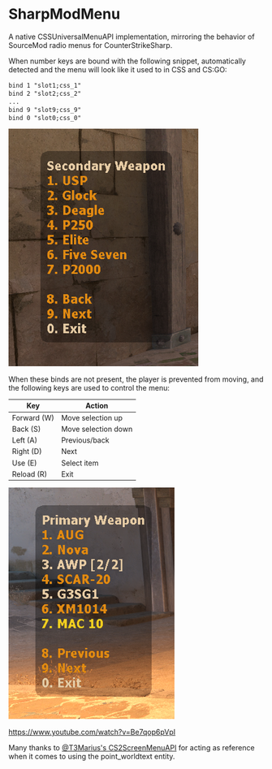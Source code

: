 # SharpModMenu

A native CSSUniversalMenuAPI implementation, mirroring the behavior of SourceMod radio menus for CounterStrikeSharp.

When number keys are bound with the following snippet, automatically detected and the menu will look like it used to in CSS and CS:GO:

```
bind 1 "slot1;css_1"
bind 2 "slot2;css_2"
...
bind 9 "slot9;css_9"
bind 0 "slot0;css_0"
```

![](./docs/GunsMenuCropped.png)

When these binds are not present, the player is prevented from moving, and the following keys are used to control the menu:

| Key         | Action              |
|-------------|---------------------|
| Forward (W) | Move selection up   |
| Back (S)    | Move selection down |
| Left (A)    | Previous/back       |
| Right (D)   | Next                |
| Use (E)     | Select item         |
| Reload (R)  | Exit                |

![](./docs/GunsWasdMenuCropped.png)

https://www.youtube.com/watch?v=Be7qop6pVpI

Many thanks to [@T3Marius's CS2ScreenMenuAPI](https://github.com/T3Marius/CS2ScreenMenuAPI) for acting as reference when it comes to using the point_worldtext entity.

<!--

TODO:
- Sounds

-->
